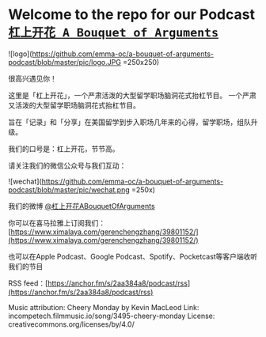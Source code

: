 # Welcome to the repo for our Podcast [`杠上开花 A Bouquet of Arguments`](https://podcasts.apple.com/us/podcast/%E6%9D%A0%E4%B8%8A%E5%BC%80%E8%8A%B1-a-bouquet-of-arguments/id1523066220)

![logo](https://github.com/emma-oc/a-bouquet-of-arguments-podcast/blob/master/pic/logo.JPG =250x250)

很高兴遇见你！

这里是「杠上开花」，一个严肃活泼的大型留学职场脑洞花式抬杠节目。
一个严肃又活泼的大型留学职场脑洞花式抬杠节目。

旨在「记录」和「分享」在美国留学到步入职场几年来的心得，留学职场，组队升级。

我们的口号是：杠上开花，节节高。


请关注我们的微信公众号与我们互动：

![wechat](https://github.com/emma-oc/a-bouquet-of-arguments-podcast/blob/master/pic/wechat.png =250x)

我们的微博 [@杠上开花ABouquetOfArguments](https://www.weibo.com/u/7478127455)

你可以在喜马拉雅上订阅我们：[https://www.ximalaya.com/gerenchengzhang/39801152/](https://www.ximalaya.com/gerenchengzhang/39801152/)

也可以在Apple Podcast、Google Podcast、Spotify、Pocketcast等客户端收听我们的节目

RSS feed：[https://anchor.fm/s/2aa384a8/podcast/rss](https://anchor.fm/s/2aa384a8/podcast/rss)


Music attribution:
Cheery Monday by Kevin MacLeod
Link: incompetech.filmmusic.io/song/3495-cheery-monday
License: creativecommons.org/licenses/by/4.0/